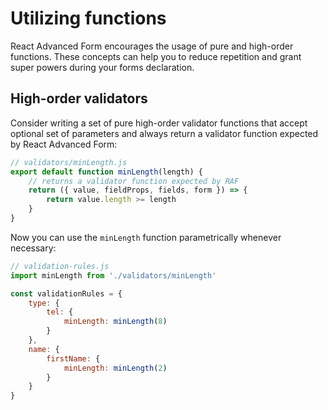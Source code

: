 # Utilizing functions

React Advanced Form encourages the usage of pure and high-order functions. These concepts can help you to reduce repetition and grant super powers during your forms declaration.

## High-order validators

Consider writing a set of pure high-order validator functions that accept optional set of parameters and always return a validator function expected by React Advanced Form:

```javascript
// validators/minLength.js
export default function minLength(length) {
    // returns a validator function expected by RAF
    return ({ value, fieldProps, fields, form }) => {
        return value.length >= length
    }
}
```

Now you can use the `minLength` function parametrically whenever necessary:

```javascript
// validation-rules.js
import minLength from './validators/minLength'

const validationRules = {
    type: {
        tel: {
            minLength: minLength(8)
        }
    },
    name: {
        firstName: {
            minLength: minLength(2)
        }
    }
}
```

